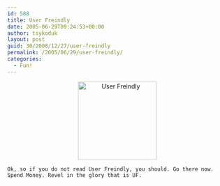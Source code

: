 ```yaml
---
id: 588
title: User Freindly
date: 2005-06-29T09:24:53+00:00
author: tsykoduk
layout: post
guid: 30/2008/12/27/user-freindly
permalink: /2005/06/29/user-freindly/
categories:
  - Fun!
---
```

<center><a href="http://ars.userfriendly.org/cartoons/?id=20050629"><img src="http://www.userfriendly.org/cartoons/archives/05jun/uf008049.gif" alt="User Freindly"  width="180" /></a></center>

	Ok, so if you do not read User Freindly, you should. Go there now. Spend Money. Revel in the glory that is UF.
